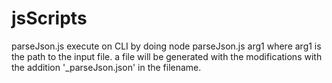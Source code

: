 # jsScripts

parseJson.js execute on CLI by doing node parseJson.js arg1 where arg1 is the path to the input file.
a file will be generated with the modifications with the addition '_parseJson.json' in the filename.
